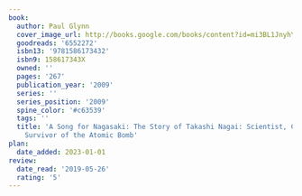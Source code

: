 ```yaml
---
book:
  author: Paul Glynn
  cover_image_url: http://books.google.com/books/content?id=mi3BL1JnyhYC&printsec=frontcover&img=1&zoom=1&edge=curl&source=gbs_api
  goodreads: '6552272'
  isbn13: '9781586173432'
  isbn9: 158617343X
  owned: ''
  pages: '267'
  publication_year: '2009'
  series: ''
  series_position: '2009'
  spine_color: '#c63539'
  tags: ''
  title: 'A Song for Nagasaki: The Story of Takashi Nagai: Scientist, Convert, and
    Survivor of the Atomic Bomb'
plan:
  date_added: 2023-01-01
review:
  date_read: '2019-05-26'
  rating: '5'
---
```

